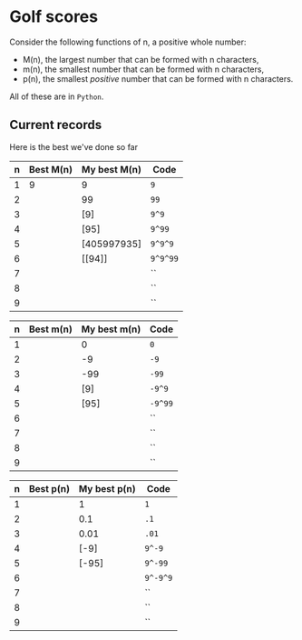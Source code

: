 # Golf scores

Consider the following functions of n, a positive whole number:

* M(n), the largest number that can be formed with n characters,
* m(n), the smallest number that can be formed with n characters,
* p(n), the smallest *positive* number that can be formed with n characters.

All of these are in `Python`.

## Current records

Here is the best we've done so far

n | Best M(n) | My best M(n) | Code
---|---|---|---
1|9|9|`9`
2||99|`99`
3||[9]|`9^9`
4||[95]|`9^99`
5||[405997935]|`9^9^9`
6||[[94]]|`9^9^99`
7|||``
8|||``
9|||``

n | Best m(n) | My best m(n) | Code
---|---|---|---
1||0|`0`
2||-9|`-9`
3||-99|`-99`
4||[9]|`-9^9`
5||[95]|`-9^99`
6|||``
7|||``
8|||``
9|||``

n | Best p(n) | My best p(n) | Code
---|---|---|---
1||1|`1`
2||0.1|`.1`
3||0.01|`.01`
4||[-9]|`9^-9`
5||[-95]|`9^-99`
6|||`9^-9^9`
7|||``
8|||``
9|||``
